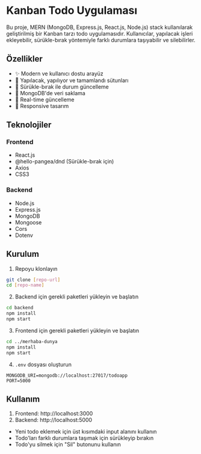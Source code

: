 # Kanban Todo Uygulaması

Bu proje, MERN (MongoDB, Express.js, React.js, Node.js) stack kullanılarak geliştirilmiş bir Kanban tarzı todo uygulamasıdır. Kullanıcılar, yapılacak işleri ekleyebilir, sürükle-bırak yöntemiyle farklı durumlara taşıyabilir ve silebilirler.

## Özellikler

- ✨ Modern ve kullanıcı dostu arayüz
- 🎯 Yapılacak, yapılıyor ve tamamlandı sütunları
- 🔄 Sürükle-bırak ile durum güncelleme
- 💾 MongoDB'de veri saklama
- 🚀 Real-time güncelleme
- 📱 Responsive tasarım

## Teknolojiler

### Frontend
- React.js
- @hello-pangea/dnd (Sürükle-bırak için)
- Axios
- CSS3

### Backend
- Node.js
- Express.js
- MongoDB
- Mongoose
- Cors
- Dotenv

## Kurulum

1. Repoyu klonlayın
```bash
git clone [repo-url]
cd [repo-name]
```

2. Backend için gerekli paketleri yükleyin ve başlatın
```bash
cd backend
npm install
npm start
```

3. Frontend için gerekli paketleri yükleyin ve başlatın
```bash
cd ../merhaba-dunya
npm install
npm start
```

4. `.env` dosyası oluşturun
```
MONGODB_URI=mongodb://localhost:27017/todoapp
PORT=5000
```

## Kullanım

1. Frontend: http://localhost:3000
2. Backend: http://localhost:5000

- Yeni todo eklemek için üst kısımdaki input alanını kullanın
- Todo'ları farklı durumlara taşımak için sürükleyip bırakın
- Todo'yu silmek için "Sil" butonunu kullanın


